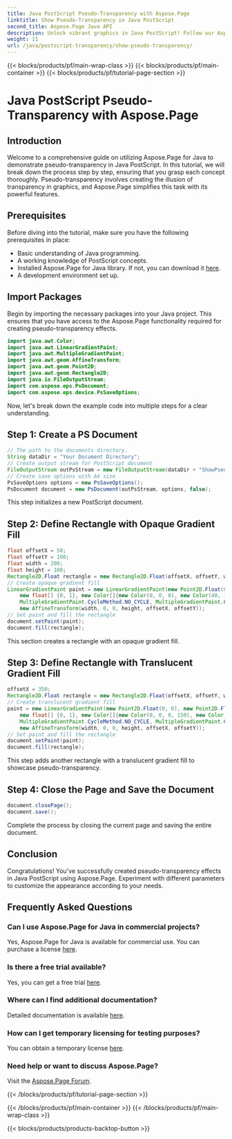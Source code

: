 ```yaml
---
title: Java PostScript Pseudo-Transparency with Aspose.Page
linktitle: Show Pseudo-Transparency in Java PostScript
second_title: Aspose.Page Java API
description: Unlock vibrant graphics in Java PostScript! Follow our Aspose.Page tutorial for step-by-step pseudo-transparency creation. Download now!
weight: 11
url: /java/postscript-transparency/show-pseudo-transparency/
---
```


{{< blocks/products/pf/main-wrap-class >}}
{{< blocks/products/pf/main-container >}}
{{< blocks/products/pf/tutorial-page-section >}}

# Java PostScript Pseudo-Transparency with Aspose.Page

## Introduction
Welcome to a comprehensive guide on utilizing Aspose.Page for Java to demonstrate pseudo-transparency in Java PostScript. In this tutorial, we will break down the process step by step, ensuring that you grasp each concept thoroughly. Pseudo-transparency involves creating the illusion of transparency in graphics, and Aspose.Page simplifies this task with its powerful features.
## Prerequisites
Before diving into the tutorial, make sure you have the following prerequisites in place:
- Basic understanding of Java programming.
- A working knowledge of PostScript concepts.
- Installed Aspose.Page for Java library. If not, you can download it [here](https://releases.aspose.com/page/java/).
- A development environment set up.
## Import Packages
Begin by importing the necessary packages into your Java project. This ensures that you have access to the Aspose.Page functionality required for creating pseudo-transparency effects.
```java
import java.awt.Color;
import java.awt.LinearGradientPaint;
import java.awt.MultipleGradientPaint;
import java.awt.geom.AffineTransform;
import java.awt.geom.Point2D;
import java.awt.geom.Rectangle2D;
import java.io.FileOutputStream;
import com.aspose.eps.PsDocument;
import com.aspose.eps.device.PsSaveOptions;
```
Now, let's break down the example code into multiple steps for a clear understanding.
## Step 1: Create a PS Document
```java
// The path to the documents directory.
String dataDir = "Your Document Directory";
// Create output stream for PostScript document
FileOutputStream outPsStream = new FileOutputStream(dataDir + "ShowPseudoTransparency_outPS.ps");
// Create save options with A4 size
PsSaveOptions options = new PsSaveOptions();
PsDocument document = new PsDocument(outPsStream, options, false);
```
This step initializes a new PostScript document.
## Step 2: Define Rectangle with Opaque Gradient Fill
```java
float offsetX = 50;
float offsetY = 100;
float width = 200;
float height = 100;
Rectangle2D.Float rectangle = new Rectangle2D.Float(offsetX, offsetY, width, height);
// Create opaque gradient fill
LinearGradientPaint paint = new LinearGradientPaint(new Point2D.Float(0, 0), new Point2D.Float(200, 100),
    new float[] {0, 1}, new Color[]{new Color(0, 0, 0), new Color(40, 128, 70)},
    MultipleGradientPaint.CycleMethod.NO_CYCLE, MultipleGradientPaint.ColorSpaceType.SRGB,
    new AffineTransform(width, 0, 0, height, offsetX, offsetY));
// Set paint and fill the rectangle
document.setPaint(paint);
document.fill(rectangle);
```
This section creates a rectangle with an opaque gradient fill.
## Step 3: Define Rectangle with Translucent Gradient Fill
```java
offsetX = 350;
Rectangle2D.Float rectangle = new Rectangle2D.Float(offsetX, offsetY, width, height);
// Create translucent gradient fill
paint = new LinearGradientPaint(new Point2D.Float(0, 0), new Point2D.Float(200, 100),
    new float[] {0, 1}, new Color[]{new Color(0, 0, 0, 150), new Color(40, 128, 70, 50)},
    MultipleGradientPaint.CycleMethod.NO_CYCLE, MultipleGradientPaint.ColorSpaceType.SRGB,
    new AffineTransform(width, 0, 0, height, offsetX, offsetY));
// Set paint and fill the rectangle
document.setPaint(paint);
document.fill(rectangle);
```
This step adds another rectangle with a translucent gradient fill to showcase pseudo-transparency.
## Step 4: Close the Page and Save the Document
```java
document.closePage();
document.save();
```
Complete the process by closing the current page and saving the entire document.
## Conclusion
Congratulations! You've successfully created pseudo-transparency effects in Java PostScript using Aspose.Page. Experiment with different parameters to customize the appearance according to your needs.
## Frequently Asked Questions
### Can I use Aspose.Page for Java in commercial projects?
Yes, Aspose.Page for Java is available for commercial use. You can purchase a license [here](https://purchase.aspose.com/buy).
### Is there a free trial available?
Yes, you can get a free trial [here](https://releases.aspose.com/).
### Where can I find additional documentation?
Detailed documentation is available [here](https://reference.aspose.com/page/java/).
### How can I get temporary licensing for testing purposes?
You can obtain a temporary license [here](https://purchase.aspose.com/temporary-license/).
### Need help or want to discuss Aspose.Page?
Visit the [Aspose.Page Forum](https://forum.aspose.com/c/page/39).

{{< /blocks/products/pf/tutorial-page-section >}}

{{< /blocks/products/pf/main-container >}}
{{< /blocks/products/pf/main-wrap-class >}}

{{< blocks/products/products-backtop-button >}}
